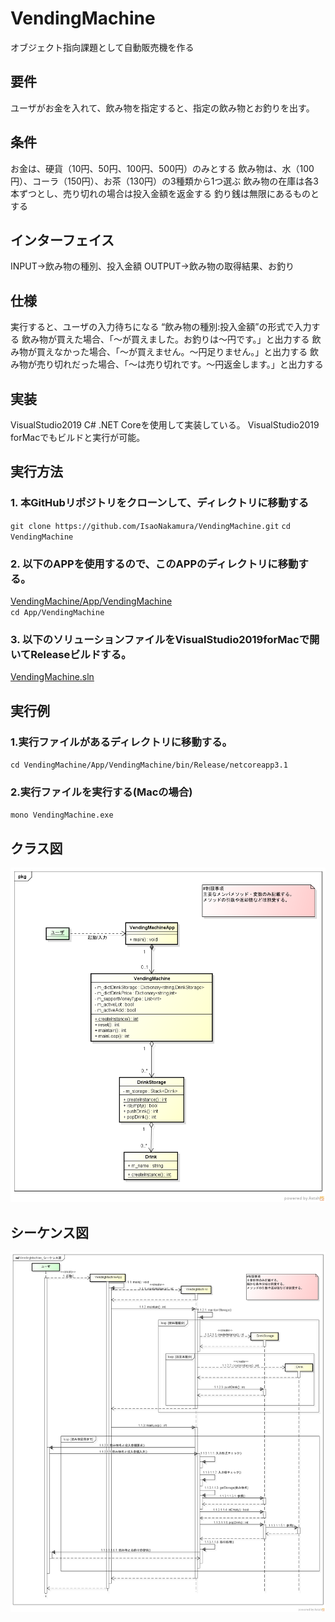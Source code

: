 # VendingMachine
オブジェクト指向課題として自動販売機を作る

## 要件
ユーザがお金を入れて、飲み物を指定すると、指定の飲み物とお釣りを出す。

## 条件
お金は、硬貨（10円、50円、100円、500円）のみとする
飲み物は、水（100円）、コーラ（150円）、お茶（130円）の3種類から1つ選ぶ
飲み物の在庫は各3本ずつとし、売り切れの場合は投入金額を返金する
釣り銭は無限にあるものとする

## インターフェイス
INPUT→飲み物の種別、投入金額
OUTPUT→飲み物の取得結果、お釣り

## 仕様
実行すると、ユーザの入力待ちになる
“飲み物の種別:投入金額”の形式で入力する
飲み物が買えた場合、「〜が買えました。お釣りは〜円です。」と出力する
飲み物が買えなかった場合、「〜が買えません。〜円足りません。」と出力する
飲み物が売り切れだった場合、「〜は売り切れです。〜円返金します。」と出力する

## 実装
VisualStudio2019 C# .NET Coreを使用して実装している。
VisualStudio2019 forMacでもビルドと実行が可能。

## 実行方法
### 1. 本GitHubリポジトリをクローンして、ディレクトリに移動する
``git clone https://github.com/IsaoNakamura/VendingMachine.git``
``cd VendingMachine``
### 2. 以下のAPPを使用するので、このAPPのディレクトリに移動する。  
[VendingMachine/App/VendingMachine](https://github.com/IsaoNakamura/VendingMachine/blob/master/App/VendingMachine)  
``cd App/VendingMachine`` 

### 3. 以下のソリューションファイルをVisualStudio2019forMacで開いてReleaseビルドする。
[VendingMachine.sln](https://github.com/IsaoNakamura/VendingMachine/blob/master/App/VendingMachine/VendingMachine.sln)  

## 実行例
### 1.実行ファイルがあるディレクトリに移動する。
``cd VendingMachine/App/VendingMachine/bin/Release/netcoreapp3.1``

### 2.実行ファイルを実行する(Macの場合)
``mono VendingMachine.exe``

## クラス図
![CLASS](https://raw.githubusercontent.com/IsaoNakamura/VendingMachine/main/Doc/Images/VendingMachine_%E3%82%AF%E3%83%A9%E3%82%B9%E5%9B%B3.png?raw=true)  

## シーケンス図
![SEQ](https://raw.githubusercontent.com/IsaoNakamura/VendingMachine/main/Doc/Images/VendingMachine_%E3%82%B7%E3%83%BC%E3%82%B1%E3%83%B3%E3%82%B9%E5%9B%B3.png?raw=true)
